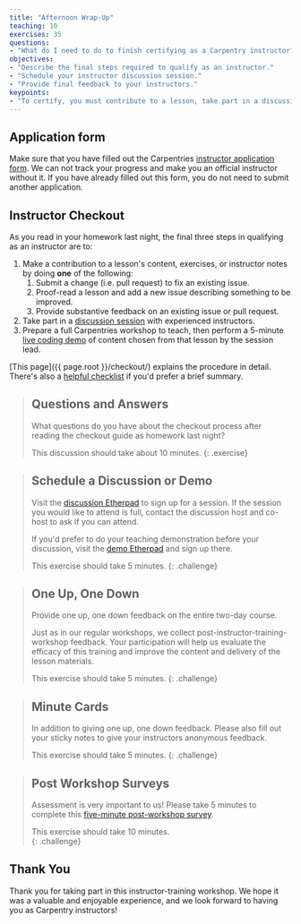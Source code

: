 ```yaml
---
title: "Afternoon Wrap-Up"
teaching: 10
exercises: 35
questions:
- "What do I need to do to finish certifying as a Carpentry instructor?"
objectives:
- "Describe the final steps required to qualify as an instructor."
- "Schedule your instructor discussion session."
- "Provide final feedback to your instructors."
keypoints:
- "To certify, you must contribute to a lesson, take part in a discussion, and do a teaching demo within 90 days of your training event."
---
```



## Application form

Make sure that you have filled out the Carpentries 
[instructor application form](https://amy.software-carpentry.org/forms/request_training/). 
We can not track your progress and make you an official instructor without it. If you have already
filled out this form, you do not need to submit another application.

## Instructor Checkout

As you read in your homework last night, the final three steps in qualifying as an instructor are to:

1.  Make a contribution to a lesson's content, exercises, or instructor notes by doing **one** of the following:
    1.  Submit a change (i.e. pull request) to fix an existing issue.
    2.  Proof-read a lesson and add a new issue describing something to be improved.
    3.  Provide substantive feedback on an existing issue or pull request.
2.  Take part in a [discussion session][discussion] with experienced instructors.
3.  Prepare a full Carpentries workshop to teach, then perform a 5-minute [live coding demo][demo] of content chosen from that lesson by the session lead.

[This page]({{ page.root }}/checkout/) explains the procedure in detail. 
There's also a [helpful checklist](http://www.datacarpentry.org/checkout/) 
if you'd prefer a brief summary.

> ## Questions and Answers
> 
> What questions do you have about the checkout process after reading the checkout guide 
> as homework last night?
> 
> This discussion should take about 10 minutes.
{: .exercise}

> ## Schedule a Discussion or Demo
> 
> Visit the [discussion Etherpad][discussion] to sign up for a session. 
> If the session you would like to attend is full, contact the discussion
> host and co-host to ask if you can attend. 
>
> If you'd prefer to do your teaching demonstration before your discussion, 
> visit the [demo Etherpad][demo] and sign up there. 
>
> This exercise should take 5 minutes.
{: .challenge}

> ## One Up, One Down
> 
> Provide one up, one down feedback on the entire two-day course.
> 
> Just as in our regular workshops,
> we collect post-instructor-training-workshop feedback.
> Your participation will help us evaluate the efficacy of this training
> and improve the content and delivery of the lesson materials.
> 
> This exercise should take 5 minutes.
{: .challenge}

> ## Minute Cards
> 
> In addition to giving one up, one down feedback. Please also fill out your sticky
> notes to give your instructors anonymous feedback. 
> 
> This exercise should take 5 minutes.
{: .challenge}

> ## Post Workshop Surveys
> 
> Assessment is very important to us! Please take 5 minutes to complete 
> this [five-minute post-workshop survey]({{site.training_post_survey}}).
>
> This exercise should take 10 minutes.  
{: .challenge}

## Thank You

Thank you for taking part in this instructor-training workshop.
We hope it was a valuable and enjoyable experience,
and we look forward to having you as Carpentry instructors!

[discussion]: http://pad.software-carpentry.org/instructor-discussion
[demo]: http://pad.software-carpentry.org/teaching-demos
